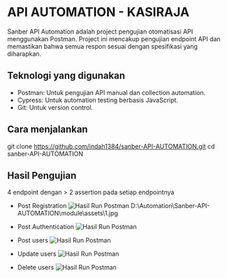 # API AUTOMATION - KASIRAJA
Sanber API Automation adalah project pengujian otomatisasi API menggunakan Postman. Project ini mencakup pengujian endpoint API dan memastikan bahwa semua respon sesuai dengan spesifikasi yang diharapkan.

## Teknologi yang digunakan
- Postman: Untuk pengujian API manual dan collection automation.
- Cypress: Untuk automation testing berbasis JavaScript.
- Git: Untuk version control.

## Cara menjalankan
git clone https://github.com/indah1384/sanber-API-AUTOMATION.git
cd sanber-API-AUTOMATION

## Hasil Pengujian
4 endpoint dengan > 2 assertion pada setiap endpointnya

- Post Registration
![Hasil Run Postman](module/assets/1.png)
D:\Automation\Sanber-API-AUTOMATION\module\assets\1.jpg

- Post Authentication
![Hasil Run Postman](module/assets/2.png)

- Post users
![Hasil Run Postman](module/assets/3.png)

- Update users 
![Hasil Run Postman](module/assets/4.png)

- Delete users 
![Hasil Run Postman](module/assets/5.png)





